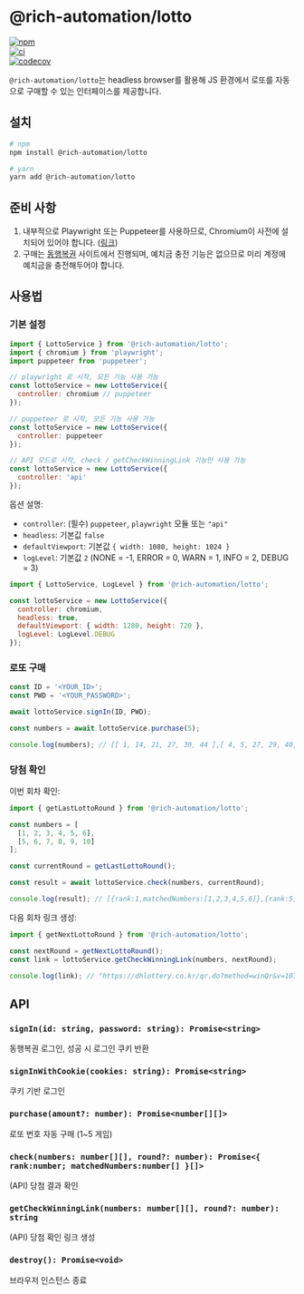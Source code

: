 # @rich-automation/lotto

[![npm](https://img.shields.io/npm/v/@rich-automation/lotto.svg?style=popout&colorB=yellow)](https://www.npmjs.com/package/@rich-automation/lotto)  
[![ci](https://github.com/rich-automation/lotto-module/actions/workflows/ci.yml/badge.svg?branch=main)](https://github.com/rich-automation/lotto-module/actions/workflows/ci.yml)  
[![codecov](https://codecov.io/gh/rich-automation/lotto-module/branch/main/graph/badge.svg?token=18IAW1OW77)](https://codecov.io/gh/rich-automation/lotto-module)

`@rich-automation/lotto`는 headless browser를 활용해 JS 환경에서 로또를 자동으로 구매할 수 있는 인터페이스를 제공합니다.

## 설치

```bash
# npm
npm install @rich-automation/lotto

# yarn
yarn add @rich-automation/lotto
```

## 준비 사항

1. 내부적으로 Playwright 또는 Puppeteer를 사용하므로, Chromium이 사전에 설치되어 있어야 합니다. ([링크](https://github.com/rich-automation/lotto-module/blob/main/package.json#L38-L39))
2. 구매는 [동행복권](https://dhlottery.co.kr/common.do?method=main) 사이트에서 진행되며, 예치금 충전 기능은 없으므로 미리 계정에 예치금을 충전해두어야 합니다.

## 사용법

### 기본 설정

```js
import { LottoService } from '@rich-automation/lotto';
import { chromium } from 'playwright';
import puppeteer from 'puppeteer';

// playwright 로 시작, 모든 기능 사용 가능
const lottoService = new LottoService({
  controller: chromium // puppeteer
});

// puppeteer 로 시작, 모든 기능 사용 가능
const lottoService = new LottoService({
  controller: puppeteer
});

// API 모드로 시작, check / getCheckWinningLink 기능만 사용 가능
const lottoService = new LottoService({
  controller: 'api'
});
```

옵션 설명:

- `controller`: (필수) `puppeteer`, `playwright` 모듈 또는 `"api"`
- `headless`: 기본값 `false`
- `defaultViewport`: 기본값 `{ width: 1080, height: 1024 }`
- `logLevel`: 기본값 `2` (NONE = -1, ERROR = 0, WARN = 1, INFO = 2, DEBUG = 3)

```js
import { LottoService, LogLevel } from '@rich-automation/lotto';

const lottoService = new LottoService({
  controller: chromium,
  headless: true,
  defaultViewport: { width: 1280, height: 720 },
  logLevel: LogLevel.DEBUG
});
```

### 로또 구매

```js
const ID = '<YOUR_ID>';
const PWD = '<YOUR_PASSWORD>';

await lottoService.signIn(ID, PWD);

const numbers = await lottoService.purchase(5);

console.log(numbers); // [[ 1, 14, 21, 27, 30, 44 ],[ 4, 5, 27, 29, 40, 44 ],[ 9, 18, 19, 24, 38, 42 ],[ 4, 6, 13, 20, 38, 39 ],[ 8, 9, 10, 19, 32, 40 ]]
```

### 당첨 확인

이번 회차 확인:

```js
import { getLastLottoRound } from '@rich-automation/lotto';

const numbers = [
  [1, 2, 3, 4, 5, 6],
  [5, 6, 7, 8, 9, 10]
];

const currentRound = getLastLottoRound();

const result = await lottoService.check(numbers, currentRound);

console.log(result); // [{rank:1,matchedNumbers:[1,2,3,4,5,6]},{rank:5,matchedNumbers:[5,6]]
```

다음 회차 링크 생성:

```js
import { getNextLottoRound } from '@rich-automation/lotto';

const nextRound = getNextLottoRound();
const link = lottoService.getCheckWinningLink(numbers, nextRound);

console.log(link); // "https://dhlottery.co.kr/qr.do?method=winQr&v=1071q010203040506q050607080910";
```

## API

### `signIn(id: string, password: string): Promise<string>`

동행복권 로그인, 성공 시 로그인 쿠키 반환

### `signInWithCookie(cookies: string): Promise<string>`

쿠키 기반 로그인

### `purchase(amount?: number): Promise<number[][]>`

로또 번호 자동 구매 (1~5 게임)

### `check(numbers: number[][], round?: number): Promise<{ rank:number; matchedNumbers:number[] }[]>`

(API) 당첨 결과 확인

### `getCheckWinningLink(numbers: number[][], round?: number): string`

(API) 당첨 확인 링크 생성

### `destroy(): Promise<void>`

브라우저 인스턴스 종료
